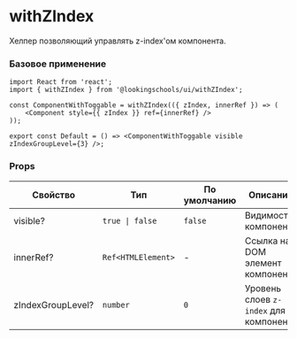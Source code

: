 # withZIndex

Хелпер позволяющий управлять z-index'ом компонента.

### Базовое применение

```tsx
import React from 'react';
import { withZIndex } from '@lookingschools/ui/withZIndex';

const ComponentWithToggable = withZIndex(({ zIndex, innerRef }) => (
    <Component style={{ zIndex }} ref={innerRef} />
));

export const Default = () => <ComponentWithToggable visible zIndexGroupLevel={3} />;
```

### Props

<!-- props:start -->
| Свойство          | Тип                              | По умолчанию  | Описание                                                                                     |
| ----------------- | -------------------------------- | ------------- | -------------------------------------------------------------------------------------------- |
| visible?          | `true \| false`                        | `false`             | Видимость компонента                                                                |
| innerRef?          | `Ref<HTMLElement>`                        | -             | Ссылка на DOM элемент компонента                                                               |
| zIndexGroupLevel?          | `number`                        | `0`             | Уровень слоев `z-index` для компонент                                                          |
<!-- props:end -->
